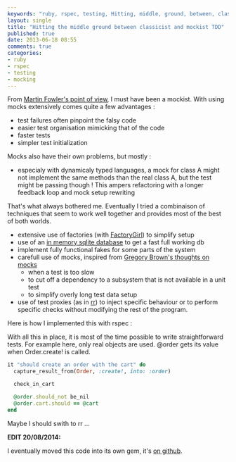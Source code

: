 ```yaml
---
keywords: "ruby, rspec, testing, Hitting, middle, ground, between, classicist, mockist, TDD"
layout: single
title: "Hitting the middle ground between classicist and mockist TDD"
published: true
date: 2013-06-18 08:55
comments: true
categories:
- ruby
- rspec
- testing
- mocking
---
```

From [Martin Fowler's point of view](http://martinfowler.com/articles/mocksArentStubs.html), I must have been a mockist. With using mocks extensively comes quite a few advantages :

  * test failures often pinpoint the falsy code
  * easier test organisation mimicking that of the code
  * faster tests
  * simpler test initialization

Mocks also have their own problems, but mostly :

  * especialy with dynamicaly typed languages, a mock for class A might not implement the same methods than the real class A, but the test might be passing though ! This ampers refactoring with a longer feedback loop and mock setup rewriting

That's what always bothered me. Eventually I tried a combinaison of techniques that seem to work well together and provides most of the best of both worlds.

  * extensive use of factories (with [FactoryGirl](https://github.com/thoughtbot/factory_girl)) to simplify setup
  * use of an [in memory sqlite database](http://www.sqlite.org/inmemorydb.html) to get a fast full working db
  * implement fully functional fakes for some parts of the system
  * carefull use of mocks, inspired from [Gregory Brown's thoughts on mocks](http://blog.rubybestpractices.com/posts/gregory/052-issue-20-thoughts-on-mocking.html)
    * when a test is too slow
    * to cut off a dependency to a subsystem that is not available in a unit test
    * to simplify overly long test data setup
  * use of test proxies (as in [rr](https://github.com/rr/rr)) to inject specific behaviour or to perform specific checks without modifying the rest of the program.

Here is how I implemented this with rspec :
<script src="https://gist.github.com/philou/5894144.js"></script>

With all this in place, it is most of the time possible to write straightforward tests. For example here, only real objects are used. @order gets its value when Order.create! is called.

```ruby
it "should create an order with the cart" do
  capture_result_from(Order, :create!, into: :order)

  check_in_cart

  @order.should_not be_nil
  @order.cart.should == @cart
end
```

Maybe I should swith to rr ...

**EDIT 20/08/2014:**

I eventually moved this code into its own gem, it's [on github](https://github.com/philou/rspecproxies).
